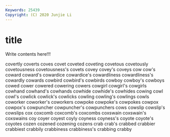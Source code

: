```yaml
---
Keywords: 25439
Copyright: (C) 2020 Junjie Li
---
```


# title

Write contents here!!!

covertly 
coverts 
coves 
covet 
coveted 
coveting 
covetous 
covetously 
covetousness
covetousness's 
covets 
covey 
covey's 
coveys 
cow 
cow's 
coward 
coward's 
cowardice
cowardice's 
cowardliness 
cowardliness's 
cowardly 
cowards 
cowbird 
cowbird's 
cowbirds 
cowboy 
cowboy's
cowboys 
cowed 
cower 
cowered 
cowering 
cowers 
cowgirl 
cowgirl's 
cowgirls 
cowhand
cowhand's 
cowhands 
cowhide 
cowhide's 
cowhides 
cowing 
cowl 
cowl's 
cowlick 
cowlick's
cowlicks 
cowling 
cowling's 
cowlings 
cowls 
coworker 
coworker's 
coworkers 
cowpoke 
cowpoke's
cowpokes 
cowpox 
cowpox's 
cowpuncher 
cowpuncher's 
cowpunchers 
cows 
cowslip 
cowslip's 
cowslips
cox 
coxcomb 
coxcomb's 
coxcombs 
coxswain 
coxswain's 
coxswains 
coy 
coyer 
coyest
coyly 
coyness 
coyness's 
coyote 
coyote's 
coyotes 
cozen 
cozened 
cozening 
cozens
crab 
crab's 
crabbed 
crabbier 
crabbiest 
crabbily 
crabbiness 
crabbiness's 
crabbing 
crabby
